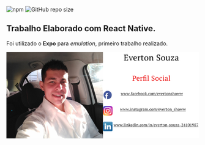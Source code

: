 ![npm](https://img.shields.io/npm/v/npm?color=purple)
![GitHub repo size](https://img.shields.io/github/repo-size/evertonshow/globo?color=orange)

## Trabalho Elaborado com React Native.

Foi utilizado o **Expo** para *emulation*, primeiro trabalho realizado.


![eu](https://github.com/evertonshow/globo/blob/master/meulogo.png)
